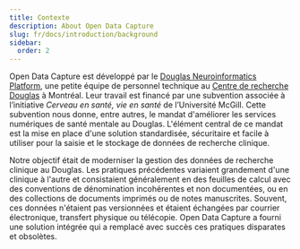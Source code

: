 ```yaml
---
title: Contexte
description: About Open Data Capture
slug: fr/docs/introduction/background
sidebar:
  order: 2
---
```


Open Data Capture est développé par le [Douglas Neuroinformatics Platform](https://douglasneuroinformatics.ca), une petite équipe de personnel technique au [Centre de recherche Douglas](https://douglas.research.mcgill.ca/) à Montréal. Leur travail est financé par une subvention associée à l’initiative _Cerveau en santé, vie en santé_ de l’Université McGill. Cette subvention nous donne, entre autres, le mandat d'améliorer les services numériques de santé mentale au Douglas. L'élément central de ce mandat est la mise en place d'une solution standardisée, sécuritaire et facile à utiliser pour la saisie et le stockage de données de recherche clinique.

Notre objectif était de moderniser la gestion des données de recherche clinique au Douglas. Les pratiques précédentes variaient grandement d'une clinique à l'autre et consistaient généralement en des feuilles de calcul avec des conventions de dénomination incohérentes et non documentées, ou en des collections de documents imprimés ou de notes manuscrites. Souvent, ces données n'étaient pas versionnées et étaient échangées par courrier électronique, transfert physique ou télécopie. Open Data Capture a fourni une solution intégrée qui a remplacé avec succès ces pratiques disparates et obsolètes.
